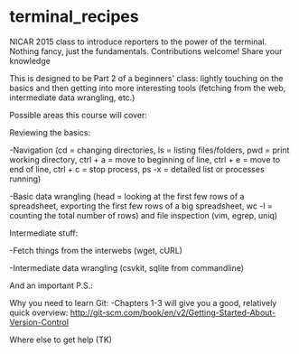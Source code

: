terminal_recipes
================

NICAR 2015 class to introduce reporters to the power of the terminal. Nothing fancy, just the fundamentals. Contributions welcome! Share your knowledge

This is designed to be Part 2 of a beginners' class: lightly touching on the basics and then getting into more interesting tools (fetching from the web, intermediate data wrangling, etc.)

Possible areas this course will cover:

Reviewing the basics:

-Navigation (cd = changing directories, ls = listing files/folders, pwd = print working directory, ctrl + a = move to beginning of line, ctrl + e = move to end of line, ctrl + c = stop process, ps -x = detailed list or processes running)

-Basic data wrangling (head = looking at the first few rows of a spreadsheet, exporting the first few rows of a big spreadsheet, wc -l = counting the total number of rows) and file inspection (vim, egrep, uniq)

Intermediate stuff: 

-Fetch things from the interwebs (wget, cURL)

-Intermediate data wrangling (csvkit, sqlite from commandline)

And an important P.S.:

Why you need to learn Git:
-Chapters 1-3 will give you a good, relatively quick overview:
http://git-scm.com/book/en/v2/Getting-Started-About-Version-Control

Where else to get help (TK)
